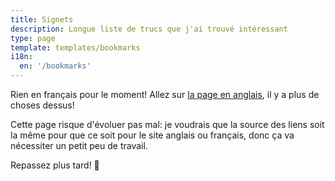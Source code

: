 ```yaml
---
title: Signets
description: Longue liste de trucs que j'ai trouvé intéressant
type: page
template: templates/bookmarks
i18n:
  en: '/bookmarks'
---
```


Rien en français pour le moment! Allez sur [la page en anglais](/bookmarks), il y a plus de choses dessus!

Cette page risque d'évoluer pas mal: je voudrais que la source des liens soit la même pour que ce soit pour le site anglais ou français, donc ça va nécessiter un petit peu de travail.

Repassez plus tard! 🤙
